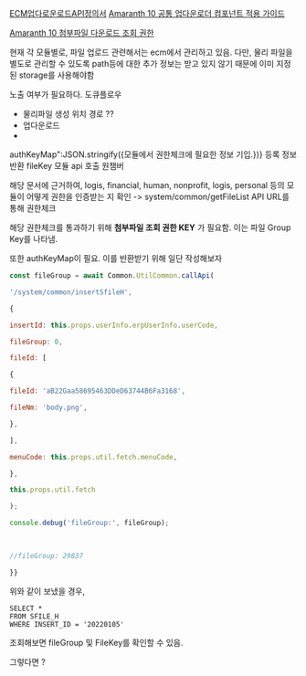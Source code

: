 
[ECM업다로운로드API정의서](https://gwa.douzone.com/ecm/oneffice/one003A06?c2VxPURGMTdjNEQ2RkZhN0QzZWFlMjU2ODdhMTFGOEdERGVE&sso=Y)
[Amaranth 10 공통 업다운로더 컴포넌트 적용 가이드](http://wiki.duzon.com:8080/pages/viewpage.action?pageId=44177977)

[Amaranth 10 첨부파일 다운로드 조회 권한](http://wiki.duzon.com:8080/pages/viewpage.action?pageId=51656219)





현재 각 모듈별로, 파일 업로드 관련해서는 ecm에서 관리하고 있음. 
다만, 물리 파일을 별도로 관리할 수 있도록 path등에 대한 추가 정보는 받고 있지 않기 때문에 이미 지정된 storage를 사용해야함


노출 여부가 필요하다.  도큐플로우 

- 물리파일 생성 위치 경로 ?? 
- 업다운로드
- 

authKeyMap":JSON.stringify({모듈에서 권한체크에 필요한 정보 기입.})} 등록 정보 반환 
fileKey 모듈 api 호출 원챔버 


해당 문서에 근거하여, logis, financial, human, nonprofit, logis, personal 등의 모듈이 어떻게 권한을 인증받는 지 확인 -> system/common/getFileList API URL를 통해 권한체크 

해당 권한체크를 통과하기 위해 **첨부파일 조회 권한 KEY** 가 필요함. 이는 파일 Group Key를 나타냄. 

또한 authKeyMap이 필요. 이를 반환받기 위해 일단 작성해보자 

```js
const fileGroup = await Common.UtilCommon.callApi(

'/system/common/insertSfileH',

{

insertId: this.props.userInfo.erpUserInfo.userCode,

fileGroup: 0,

fileId: [

{

fileId: 'aB22Gaa58695463DDeD63744B6Fa3168',

fileNm: 'body.png',

},

],

menuCode: this.props.util.fetch.menuCode,

},

this.props.util.fetch

);

console.debug('fileGroup:', fileGroup);

  

//fileGroup: 29837

}}
```
위와 같이 보냈을 경우,  

```mysql 
SELECT *
FROM SFILE_H
WHERE INSERT_ID = '20220105'

```
조회해보면 fileGroup 및 FileKey를 확인할 수 있음. 

그렇다면 ?




